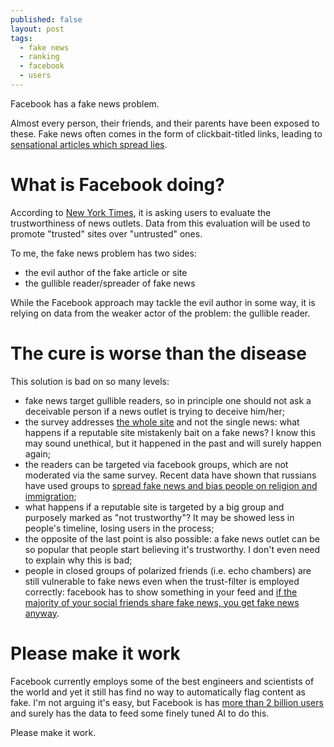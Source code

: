 ```yaml
---
published: false
layout: post
tags:
  - fake news
  - ranking
  - facebook
  - users
---
```

Facebook has a fake news problem.

Almost every person, their friends, and their parents have been exposed to these. Fake news often comes in the form of clickbait-titled links, leading to [sensational articles which spread lies](https://www.engadget.com/2018/01/16/facebook-news-feed-tweak-could-make-fake-news-worse/).

# What is Facebook doing? 

According to [New York Times](https://www.nytimes.com/2018/01/19/technology/facebook-news-feed.html), it is asking users to evaluate the trustworthiness of news outlets. Data from this evaluation will be used to promote "trusted" sites over "untrusted" ones.

To me, the fake news problem has two sides:
- the evil author of the fake article or site
- the gullible reader/spreader of fake news

While the Facebook approach may tackle the evil author in some way, it is relying on data from the weaker actor of the problem: the gullible reader. 

# The cure is worse than the disease

This solution is bad on so many levels:
- fake news target gullible readers, so in principle one should not ask a deceivable person if a news outlet is trying to deceive him/her;
- the survey addresses [the whole site](http://www.telegraph.co.uk/technology/2018/01/24/facebook-defends-two-question-fake-news-survey/) and not the single news: what happens if a reputable site mistakenly bait on a fake news? I know this may sound unethical, but it happened in the past and will surely happen again;
- the readers can be targeted via facebook groups, which are not moderated via the same survey. Recent data have shown that russians have used groups to [spread fake news and bias people on religion and immigration](https://www.nytimes.com/2018/02/17/technology/indictment-russian-tech-facebook.html);
- what happens if a reputable site is targeted by a big group and purposely marked as "not trustworthy"? It may be showed less in people's timeline, losing users in the process;
- the opposite of the last point is also possible: a fake news outlet can be so popular that people start believing it's trustworthy. I don't even need to explain why this is bad;
- people in closed groups of polarized friends (i.e. echo chambers) are still vulnerable to fake news even when the trust-filter is employed correctly: facebook has to show something in your feed and [if the majority of your social friends share fake news, you get fake news anyway](https://arstechnica.com/science/2017/03/the-social-media-echo-chamber-is-real/).

# Please make it work

Facebook currently employs some of the best engineers and scientists of the world and yet it still has find no way to automatically flag content as fake. I'm not arguing it's easy, but Facebook is has [more than 2 billion users](https://www.facebook.com/zuck/posts/10104501954164561) and surely has the data to feed some finely tuned AI to do this.

Please make it work.
